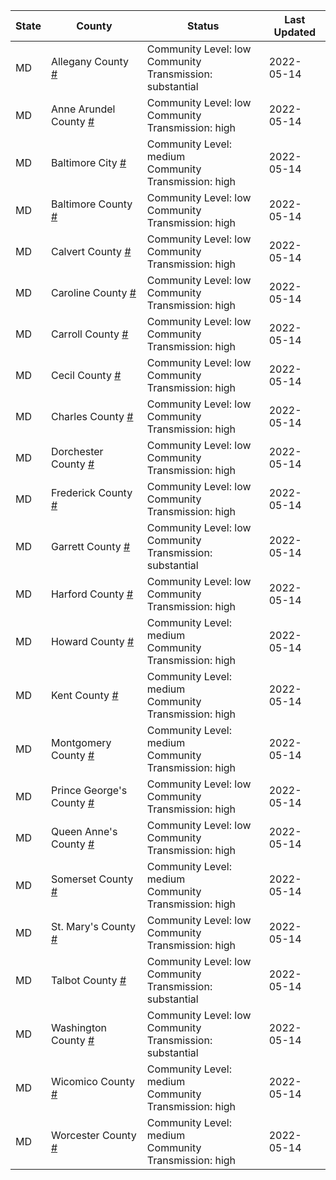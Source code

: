 State | County | Status | Last Updated
--- | --- | --- | --- 
MD | Allegany County <a href="#allegany_county">#</a> | <a name="allegany_county"></a>Community Level: low<br/>Community Transmission: substantial | 2022-05-14
MD | Anne Arundel County <a href="#anne_arundel_county">#</a> | <a name="anne_arundel_county"></a>Community Level: low<br/>Community Transmission: high | 2022-05-14
MD | Baltimore City <a href="#baltimore_city">#</a> | <a name="baltimore_city"></a>Community Level: medium<br/>Community Transmission: high | 2022-05-14
MD | Baltimore County <a href="#baltimore_county">#</a> | <a name="baltimore_county"></a>Community Level: low<br/>Community Transmission: high | 2022-05-14
MD | Calvert County <a href="#calvert_county">#</a> | <a name="calvert_county"></a>Community Level: low<br/>Community Transmission: high | 2022-05-14
MD | Caroline County <a href="#caroline_county">#</a> | <a name="caroline_county"></a>Community Level: low<br/>Community Transmission: high | 2022-05-14
MD | Carroll County <a href="#carroll_county">#</a> | <a name="carroll_county"></a>Community Level: low<br/>Community Transmission: high | 2022-05-14
MD | Cecil County <a href="#cecil_county">#</a> | <a name="cecil_county"></a>Community Level: low<br/>Community Transmission: high | 2022-05-14
MD | Charles County <a href="#charles_county">#</a> | <a name="charles_county"></a>Community Level: low<br/>Community Transmission: high | 2022-05-14
MD | Dorchester County <a href="#dorchester_county">#</a> | <a name="dorchester_county"></a>Community Level: low<br/>Community Transmission: high | 2022-05-14
MD | Frederick County <a href="#frederick_county">#</a> | <a name="frederick_county"></a>Community Level: low<br/>Community Transmission: high | 2022-05-14
MD | Garrett County <a href="#garrett_county">#</a> | <a name="garrett_county"></a>Community Level: low<br/>Community Transmission: substantial | 2022-05-14
MD | Harford County <a href="#harford_county">#</a> | <a name="harford_county"></a>Community Level: low<br/>Community Transmission: high | 2022-05-14
MD | Howard County <a href="#howard_county">#</a> | <a name="howard_county"></a>Community Level: medium<br/>Community Transmission: high | 2022-05-14
MD | Kent County <a href="#kent_county">#</a> | <a name="kent_county"></a>Community Level: medium<br/>Community Transmission: high | 2022-05-14
MD | Montgomery County <a href="#montgomery_county">#</a> | <a name="montgomery_county"></a>Community Level: medium<br/>Community Transmission: high | 2022-05-14
MD | Prince George's County <a href="#prince_george's_county">#</a> | <a name="prince_george's_county"></a>Community Level: low<br/>Community Transmission: high | 2022-05-14
MD | Queen Anne's County <a href="#queen_anne's_county">#</a> | <a name="queen_anne's_county"></a>Community Level: low<br/>Community Transmission: high | 2022-05-14
MD | Somerset County <a href="#somerset_county">#</a> | <a name="somerset_county"></a>Community Level: medium<br/>Community Transmission: high | 2022-05-14
MD | St. Mary's County <a href="#st._mary's_county">#</a> | <a name="st._mary's_county"></a>Community Level: low<br/>Community Transmission: high | 2022-05-14
MD | Talbot County <a href="#talbot_county">#</a> | <a name="talbot_county"></a>Community Level: low<br/>Community Transmission: substantial | 2022-05-14
MD | Washington County <a href="#washington_county">#</a> | <a name="washington_county"></a>Community Level: low<br/>Community Transmission: substantial | 2022-05-14
MD | Wicomico County <a href="#wicomico_county">#</a> | <a name="wicomico_county"></a>Community Level: medium<br/>Community Transmission: high | 2022-05-14
MD | Worcester County <a href="#worcester_county">#</a> | <a name="worcester_county"></a>Community Level: medium<br/>Community Transmission: high | 2022-05-14
